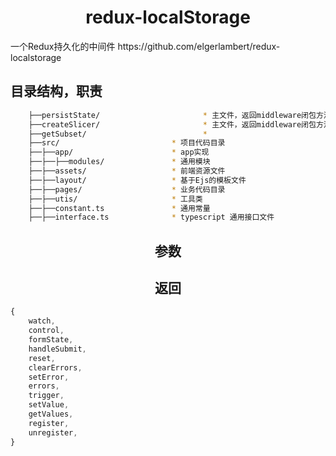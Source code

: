 <h1 align="center">redux-localStorage</h1>
一个Redux持久化的中间件
https://github.com/elgerlambert/redux-localstorage

## 目录结构，职责

```bash
    ├──persistState/                       * 主文件，返回middleware闭包方法
    ├──createSlicer/                       * 主文件，返回middleware闭包方法
    ├──getSubset/                          * 
    ├──src/                         * 项目代码目录
    ├──├──app/                      * app实现
    ├──├──├──modules/               * 通用模块
    ├──├──assets/                   * 前端资源文件
    ├──├──layout/                   * 基于Ejs的模板文件
    ├──├──pages/                    * 业务代码目录
    ├──├──utis/                     * 工具类
    ├──├──constant.ts               * 通用常量
    ├──├──interface.ts              * typescript 通用接口文件
```


<h2 align="center">参数</h2>



<h2 align="center">返回</h2>

```js
{
    watch,
    control,
    formState,
    handleSubmit,
    reset,
    clearErrors,
    setError,
    errors,
    trigger,
    setValue,
    getValues,
    register,
    unregister,
}
```
